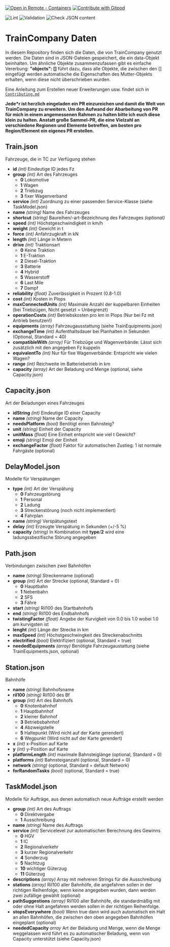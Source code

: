 [![Open in Remote - Containers](https://img.shields.io/static/v1?label=Remote%20-%20Containers&message=Open&color=blue&logo=visualstudiocode)](https://vscode.dev/redirect?url=vscode://ms-vscode-remote.remote-containers/cloneInVolume?url=https://github.com/marhei/TrainCompany-Data) [![Contribute with Gitpod](https://img.shields.io/badge/Contribute%20with-Gitpod-908a85?logo=gitpod)](https://gitpod.io/#https://github.com/marhei/TrainCompany-Data)

![Lint](https://github.com/marhei/Traincompany-Data/actions/workflows/eclint.yml/badge.svg) ![Validation](https://github.com/marhei/Traincompany-Data/actions/workflows/json_validate.yml/badge.svg) ![Check JSON content](https://github.com/marhei/Traincompany-Data/actions/workflows/check_content.yml/badge.svg)

# TrainCompany Daten
In diesem Repository finden sich die Daten, die von TrainCompany genutzt werden. Die Daten sind in JSON-Dateien gespeichert, die ein data-Objekt beinhalten. Um ähnliche Objekte zusammenzufassen gibt es einfache Vererbung: **"objects": []** führt dazu, dass alle Objekte, die zwischen den [] eingefügt werden automatische die Eigenschaften des Mutter-Objekts erhalten, wenn diese nicht überschrieben wurden.

Eine Anleitung zum Erstellen neuer Erweiterungen usw. findet sich in [`Contributing.md`](CONTRIBUTING.md)

**Jede*r ist herzlich eingeladen ein PR einzureichen und damit die Welt von TrainCompany zu erweitern. Um den Aufwand der Abarbeitung von PR für mich in einem angemessenen Rahmen zu halten bitte ich euch diese klein zu halten. Anstatt große Sammel-PR, die eine Vielzahl an verschiedene Regionen und Elemente betreffen, am besten pro Region/Element ein eigenes PR erstellen.**

## Train.json
Fahrzeuge, die in TC zur Verfügung stehen

* **id** *(int)* Eindeutige ID jedes Fz
* **group** *(int)* Art des Fahrzeuges
	* **0** Lokomotive
	* **1** Wagen
	* **2** Triebzug
	* **3** fixer Wagenverband
* **service** *(int)* Zuordnung zu einer passenden Service-Klasse (siehe TaskModel.json)
* **name** *(string)* Name des Fahrzeuges
* **shortcut** *(string)* Baureihen/-art-Bezeichnung des Fahrzeuges *(optional)*
* **speed** *(int)* Höchstgeschwindigkeit in km/h
* **weight** *(int)* Gewicht in t
* **force** *(int)* Anfahrzugkraft in kN
* **length** *(int)* Länge in Metern
* **drive** *(int)* Traktionsart
	* **0** Keine Traktion
	* **1** E-Traktion
	* **2** Diesel-Traktion
	* **3** Batterie
	* **4** Hybrid
	* **5** Wasserstoff
	* **6** Last Mile
	* **7** Dampf
* **reliability** *(float)* Zuverlässigkeit in Prozent (0.8-1.0)
* **cost** *(int)* Kosten in Plops
* **maxConnectedUnits** *(int)* Maximale Anzahl der kuppelbaren Einheiten (bei Triebzügen, Nicht gesetzt = Unbegrenzt)
* **operationCosts** *(int)* Betriebskosten pro km in Plops (Nur bei Fz mit Antrieb benutzen!)
* **equipments** *(array)* Fahrzeugausstattung (siehe TrainEquipments.json)
* **exchangeTime** *(int)* Aufenthaltsdauer bei Planhalten in Sekunden (Optional, Standard = 40)
* **compatibleWith** *(array)* Für Triebzüge und Wagenverbände: Lässt sich zusätzlich mit den angegeben Fz kuppeln
* **equivalentTo** *(int)* Nur für fixe Wagenverbände: Entspricht wie vielen Wagen?
* **range** *(int)* Reichweite im Batteriebetrieb in km
* **capacity** *(array)* Art der Beladung und Menge (optional, siehe Capacity.json)

## Capacity.json
Art der Beladungen eines Fahrzeuges

* **idString** *(int)* Eindeutige ID einer Capacity
* **name** *(string)* Name der Capacity
* **needsPlatform** *(bool)* Benötigt einen Bahnsteig?
* **unit** *(string)* Einheit der Capacity
* **unitMass** *(float)* Eine Einheit entspricht wie viel t Gewicht?
* **emoji** *(string)* Emoji der Einheit
* **exchangeFactor** *(float)* Faktor für automatischen Zustieg: 1 ist normale Fahrgäste (optional)


## DelayModel.json
Modelle für Verspätungen

* **type** *(int)* Art der Verspätung
	* **0** Fahrzeugstörung
	* **1** Personal
	* **2** Ladung
	* **3** Streckenstörung (noch nicht implementiert)
	* **4** Fahrplan
* **name** *(string)* Verspätungstext
* **delay** *(int)* Erzeugte Verspätung in Sekunden (+/-5 %)
* **capacity** *(string)* In Kombination mit **type**/**2** wird eine ladungssbezifische Störung angegeben

## Path.json
Verbindungen zwischen zwei Bahnhöfen

* **name** *(string)* Streckenname (optional)
* **group** *(int)* Art der Strecke (optional, Standard = 0)
	* **0** Hauptbahn
	* **1** Nebenbahn
	* **2** SFS
	* **3** Fähre
* **start** *(string)* Ril100 des Startbahnhofs
* **end** *(string)* Ril100 des Endbahnhofs
* **twistingFactor** *(float)* Angebe der Kurvigkeit von 0.0 bis 1.0 wobei 1.0 am kurvigsten ist
* **lenght** *(int)* Länge der Strecke in km
* **maxSpeed** *(int)* Höchstgeschwingkeit des Streckenabschnitts
* **electrified** *(bool)* Elektrifiziert (optional, Standard = true)
* **neededEquipments** *(array)* Benötigte Fahrzeugaustattung (siehe TrainEquipments.json, optional)

## Station.json
Bahnhöfe

* **name** *(string)* Bahnhofsname
* **ril100** *(string)* Ril100 des Bf
* **group** *(int)* Art des Bahnhofs
	* **0** Knotenbahnhof
	* **1** Hauptbahnhof
	* **2** kleiner Bahnhof
	* **3** Betriebsbahnhof
	* **4** Abzweigstelle
	* **5** Haltepunkt (Wird nicht auf der Karte gerendert)
	* **6** Wegpunkt (Wird nicht auf der Karte gerendert)
* **x** *(int)* x-Position auf Karte
* **y** *(int)* y-Position auf Karte
* **platformLength** *(int)* maximale Bahnsteiglänge (optional, Standard = 0)
* **platforms** *(int)* Bahnsteiganzahl (optional, Standard = 0)
* **network** *(string)* (optional, Standard = default Network)
* **forRandomTasks** *(bool)* (optional, Standard = true)

## TaskModel.json
Modelle für Aufträge, aus denen automatisch neue Aufträge erstellt werden

* **group** *(int)* Art des Auftrags
	* **0** Direktvergabe
	* **1** Ausschreibung
* **name** *(string)* Name des Auftrags
* **service** *(int)* Servicelevel zur automatischen Berechnung des Gewinns
	* **0** HGV
	* **1** IC
	* **2** Regionalverkehr
	* **3** kurzer Regionalverkehr
	* **4** Sonderzug
	* **5** Nachtzug
	* **10** wichtiger Güterzug
	* **11** Güterzug
* **descriptions** *(array)* Array mit mehreren Strings für die Ausschreibung
* **stations** *(array)* Ril100 aller Bahnhöfe, die angefahren  sollen in der richtigen Reihenfolge, wenn keine angegeben wurden, dann werden zwei zufällige gewählt (optional)
* **pathSuggestions** *(array)* Ril100 aller Bahnhöfe, die standardmäßig mit oder ohne Halt angefahren werden sollen in der richtigen Reihenfolge.
* **stopsEverywhere** *(bool)* Wenn true dann wird auch automatisch ein Halt an allen Bahnhöfen, die zwischen den oben angegeben Bahnhöfen eingeplant (optional)
* **neededCapacity** *array* Art der Beladung und Menge, wenn die Menge weggelassen wird führt es zu automatischer Beladung, wenn von Capacity unterstützt (siehe Capacity.json)
